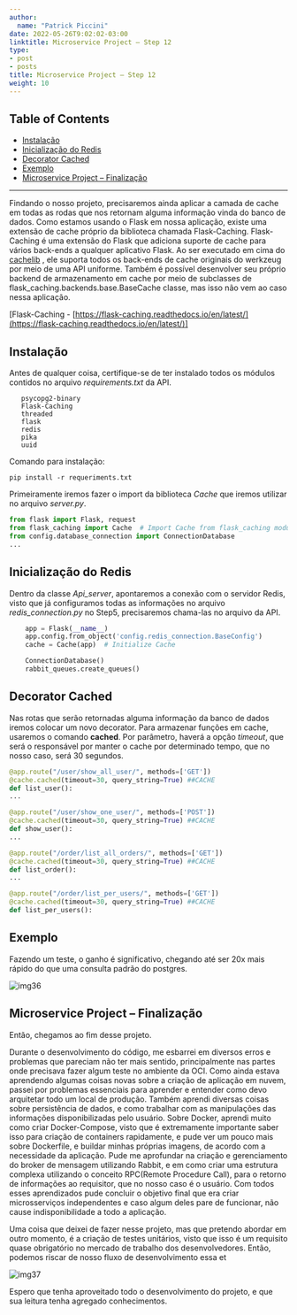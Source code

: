 ```yaml
---
author:
  name: "Patrick Piccini"
date: 2022-05-26T9:02:02-03:00
linktitle: Microservice Project – Step 12
type:
- post
- posts
title: Microservice Project – Step 12
weight: 10
---
```

## Table of Contents
- [Instalação](#instala%C3%A7%C3%A3o)
- [Inicialização do Redis](#inicializa%C3%A7%C3%A3o-do-redis)
- [Decorator Cached](#decorator-cached)
- [Exemplo](#exemplo)
- [Microservice Project – Finalização](#microservice-project--finaliza%C3%A7%C3%A3o)

---

Findando o nosso projeto, precisaremos ainda aplicar a camada de cache em todas as rodas que nos retornam alguma informação vinda do banco de dados. Como estamos usando o Flask em nossa aplicação, existe uma extensão de cache próprio da biblioteca chamada Flask-Caching. Flask-Caching é uma extensão do Flask que adiciona suporte de cache para vários back-ends a qualquer aplicativo Flask. Ao ser executado em cima do [cachelib](https://github.com/pallets-eco/cachelib) , ele suporta todos os back-ends de cache originais do werkzeug por meio de uma API uniforme. Também é possível desenvolver seu próprio backend de armazenamento em cache por meio de subclasses de flask\_caching.backends.base.BaseCache classe, mas isso não vem ao caso nessa aplicação.

[Flask-Caching - [https://flask-caching.readthedocs.io/en/latest/](https://flask-caching.readthedocs.io/en/latest/)]

## Instalação

Antes de qualquer coisa, certifique-se de ter instalado todos os módulos contidos no arquivo _requirements.txt_ da API.

~~~ requirements
   psycopg2-binary
   Flask-Caching
   threaded
   flask
   redis
   pika
   uuid
~~~
Comando para instalação:
~~~ shell
pip install -r requeriments.txt
~~~

Primeiramente iremos fazer o import da biblioteca _Cache_ que iremos utilizar no arquivo _server.py_.

~~~ python
from flask import Flask, request
from flask_caching import Cache  # Import Cache from flask_caching module
from config.database_connection import ConnectionDatabase
...
~~~

## Inicialização do Redis

Dentro da classe _Api\_server_, apontaremos a conexão com o servidor Redis, visto que já configuramos todas as informações no arquivo _redis\_connection.py_ no Step5, precisaremos chama-las no arquivo da API.

~~~ python
    app = Flask(__name__)
    app.config.from_object('config.redis_connection.BaseConfig')
    cache = Cache(app)  # Initialize Cache

    ConnectionDatabase()
    rabbit_queues.create_queues()
~~~

## Decorator Cached

Nas rotas que serão retornadas alguma informação da banco de dados iremos colocar um novo decorator. Para armazenar funções em cache, usaremos o comando **cached**. Por parâmetro, haverá a opção _timeout_, que será o responsável por manter o cache por determinado tempo, que no nosso caso, será 30 segundos.

~~~ python
@app.route("/user/show_all_user/", methods=['GET'])
@cache.cached(timeout=30, query_string=True) ##CACHE
def list_user():
...

@app.route("/user/show_one_user/", methods=['POST'])
@cache.cached(timeout=30, query_string=True) ##CACHE
def show_user():
...

@app.route("/order/list_all_orders/", methods=['GET'])
@cache.cached(timeout=30, query_string=True) ##CACHE
def list_order():
...

@app.route("/order/list_per_users/", methods=['GET'])
@cache.cached(timeout=30, query_string=True) ##CACHE
def list_per_users():
~~~

## Exemplo

Fazendo um teste, o ganho é significativo, chegando até ser 20x mais rápido do que uma consulta padrão do postgres.

![img36](/images/microservice_project/img36.png)

## Microservice Project – Finalização

Então, chegamos ao fim desse projeto.

Durante o desenvolvimento do código, me esbarrei em diversos erros e problemas que pareciam não ter mais sentido, principalmente nas partes onde precisava fazer algum teste no ambiente da OCI. Como ainda estava aprendendo algumas coisas novas sobre a criação de aplicação em nuvem, passei por problemas essenciais para aprender e entender como devo arquitetar todo um local de produção. Também aprendi diversas coisas sobre persistência de dados, e como trabalhar com as manipulações das informações disponibilizadas pelo usuário. Sobre Docker, aprendi muito como criar Docker-Compose, visto que é extremamente importante saber isso para criação de containers rapidamente, e pude ver um pouco mais sobre Dockerfile, e buildar minhas próprias imagens, de acordo com a necessidade da aplicação. Pude me aprofundar na criação e gerenciamento do broker de mensagem utilizando Rabbit, e em como criar uma estrutura complexa utilizando o conceito RPC(Remote Procedure Call), para o retorno de informações ao requisitor, que no nosso caso é o usuário. Com todos esses aprendizados pude concluir o objetivo final que era criar microsserviços independentes e caso algum deles pare de funcionar, não cause indisponibilidade a todo a aplicação.

Uma coisa que deixei de fazer nesse projeto, mas que pretendo abordar em outro momento, é a criação de testes unitários, visto que isso é um requisito quase obrigatório no mercado de trabalho dos desenvolvedores. Então, podemos riscar de nosso fluxo de desenvolvimento essa et

![img37](/images/microservice_project/img37.png)

Espero que tenha aproveitado todo o desenvolvimento do projeto, e que sua leitura tenha agregado conhecimentos.